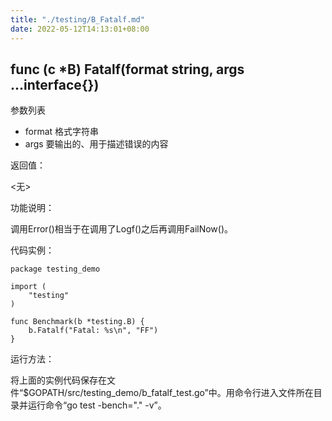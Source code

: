 ```yaml
---
title: "./testing/B_Fatalf.md"
date: 2022-05-12T14:13:01+08:00
---
```

## func (c *B) Fatalf(format string, args ...interface{})

参数列表

- format 格式字符串
- args 要输出的、用于描述错误的内容

返回值：

  <无>

功能说明：

调用Error()相当于在调用了Logf()之后再调用FailNow()。

代码实例：

	package testing_demo

	import (
		"testing"
	)

	func Benchmark(b *testing.B) {
		b.Fatalf("Fatal: %s\n", "FF")
	}

运行方法：

将上面的实例代码保存在文件“$GOPATH/src/testing_demo/b_fatalf_test.go”中。用命令行进入文件所在目录并运行命令“go test -bench="." -v”。
